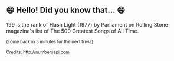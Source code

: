 ## 😄 Hello! Did you know that... 😄
199 is the rank of Flash Light (1977) by Parliament on Rolling Stone magazine's list of The 500 Greatest Songs of All Time.

<sup>(come back in 5 minutes for the next trivia)</sup>


<sup>Credits: http://numbersapi.com</sup>
